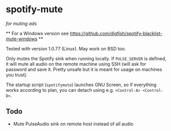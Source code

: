 # spotify-mute
*for muting ads*

** For a Windows version see https://github.com/digfish/spotify-blacklist-mute-windows **

Tested with version 1.0.77 (Linux). May work on BSD too.

Only mutes the Spotify sink when running locally. If `PULSE_SERVER` is defined, it will mute all audio on the remote machine using SSH (will ask for password and save it. Pretty unsafe but it is meant for usage on machines you trust).

The startup script (`spotifymute`) launches GNU Screen, so if everything works according to plan, you can detach using e.g. `<Control-A> <Control-D>`.

Todo
----

* Mute PulseAudio sink on remote host instead of all audio
